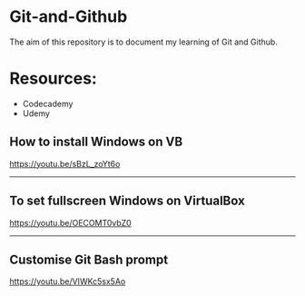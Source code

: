# Git-and-Github

The aim of this repository is to document my learning of Git and Github. 


# Resources: 

* Codecademy
* Udemy

## How to install Windows on VB

https://youtu.be/sBzL_zoYt6o

---

## To set fullscreen Windows on VirtualBox 

https://youtu.be/OECOMT0vbZ0

---

## Customise Git Bash prompt 

https://youtu.be/VIWKc5sx5Ao
